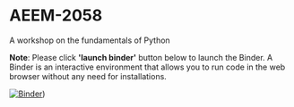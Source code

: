 # AEEM-2058
A workshop on the fundamentals of Python

**Note**: Please click **'launch binder'** button below to launch the Binder. A Binder is an interactive environment that allows you to run code in the web browser without any need for installations. <br>

[![Binder](https://mybinder.org/badge_logo.svg)](https://mybinder.org/v2/gh/The-CEAS-Library/AEEM-2058/HEAD))
